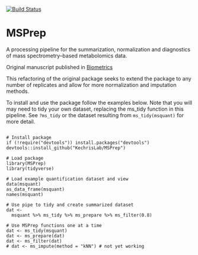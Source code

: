 
[![Build Status](https://travis-ci.org/KechrisLab/MSPrep.svg?branch=master)](https://travis-ci.org/KechrisLab/MSPrep)


# MSPrep 

A processing pipeline for the summarization, normalization and diagnostics of
mass spectrometry–based metabolomics data.

Original manuscript published in
[Biometrics](https://academic.oup.com/bioinformatics/article/30/1/133/236721)

This refactoring of the original package seeks to extend the package to any number
of replicates and allow for more normalization and imputation methods.

To install and use the package follow the examples below.  Note that you will
may need to tidy your own dataset, replacing the ms_tidy function in this
pipeline.  See `?ms_tidy` or the dataset resulting from `ms_tidy(msquant)` for
more detail.

```{r, install-and-example}

# Install package
if (!require("devtools")) install.packages("devtools")
devtools::install_github("KechrisLab/MSPrep")

# Load package
library(MSPrep)
library(tidyverse)

# Load example quantification dataset and view 
data(msquant)
as_data_frame(msquant)
names(msquant)

# Use pipe to tidy and create summarized dataset
dat <- 
  msquant %>% ms_tidy %>% ms_prepare %>% ms_filter(0.8)

# Use MSPrep functions one at a time
dat <- ms_tidy(msquant)
dat <- ms_prepare(dat)
dat <- ms_filter(dat)
# dat <- ms_impute(method = "kNN") # not yet working


```
